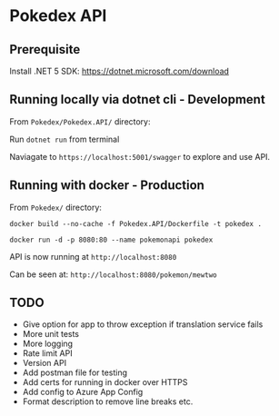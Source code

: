 # Pokedex API

## Prerequisite

Install .NET 5 SDK: https://dotnet.microsoft.com/download

## Running locally via dotnet cli - Development

From `Pokedex/Pokedex.API/` directory:

Run `dotnet run` from terminal

Naviagate to `https://localhost:5001/swagger` to explore and use API.

## Running with docker - Production

From `Pokedex/` directory:

`docker build --no-cache -f Pokedex.API/Dockerfile -t pokedex .`

`docker run -d -p 8080:80 --name pokemonapi pokedex`

API is now running at `http://localhost:8080`

Can be seen at: `http://localhost:8080/pokemon/mewtwo`

## TODO

- Give option for app to throw exception if translation service fails
- More unit tests
- More logging
- Rate limit API
- Version API
- Add postman file for testing
- Add certs for running in docker over HTTPS
- Add config to Azure App Config
- Format description to remove line breaks etc.
